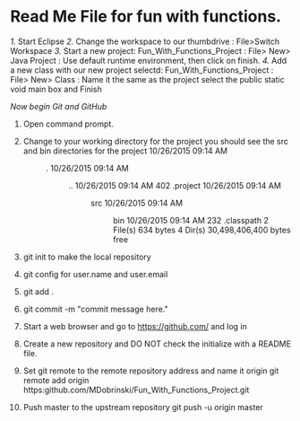 # Read Me File for fun with functions.

*1.* Start Eclipse
*2.* Change the workspace to our thumbdrive
	: File>Switch Workspace
*3.* Start a new project: Fun_With_Functions_Project
	: File> New> Java Project
		: Use default runtime environment,
			then click on finish.
*4.* Add a new class with our new project selectd: Fun_With_Functions_Project
	: File> New> Class
		: Name it the same as the project
			select the public static void main box and Finish

_Now begin Git  and GitHub_
1. Open command prompt.
2. Change to your working directory for the project
	you should see the src and bin directories for the project
10/26/2015  09:14 AM    <DIR>          .
10/26/2015  09:14 AM    <DIR>          ..
10/26/2015  09:14 AM               402 .project
10/26/2015  09:14 AM    <DIR>          src
10/26/2015  09:14 AM    <DIR>          bin
10/26/2015  09:14 AM               232 .classpath
               2 File(s)            634 bytes
               4 Dir(s)  30,498,406,400 bytes free


3. git init to make the local repository
4. git config for user.name and user.email
5. git add .
6. git commit -m "commit message here."
7. Start a web browser and go to https://github.com/ and log in
8. Create a new repository and DO NOT check the initialize with a README file.

9. Set git remote to the remote repository address and name it origin
	git remote add origin https:github.com/MDobrinski/Fun_With_Functions_Project.git
10. Push master to the upstream repository
	git push -u origin master





